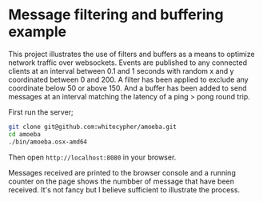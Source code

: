 # Message filtering and buffering example

This project illustrates the use of filters and buffers as a means to optimize network traffic over websockets.
Events are published to any connected clients at an interval between 0.1 and 1 seconds with random x and y coordinated between 0 and 200.
A filter has been applied to exclude any coordinate below 50 or above 150. And a buffer has been added to send messages at an interval matching the latency of a ping > pong round trip.

First run the server;
```bash
git clone git@github.com:whitecypher/amoeba.git
cd amoeba
./bin/amoeba.osx-amd64
```

Then open `http://localhost:8080` in your browser.

Messages received are printed to the browser console and a running counter on the page shows the numbber of message that have been received. It's not fancy but I believe sufficient to illustrate the process.


